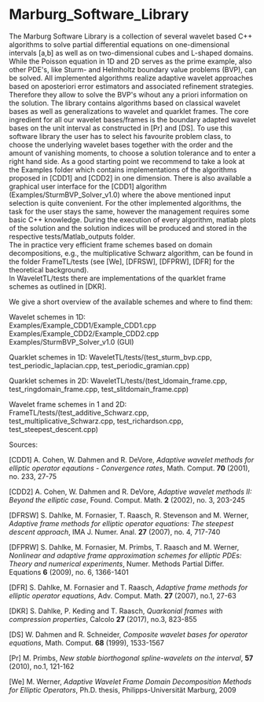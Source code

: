 # Marburg_Software_Library
The Marburg Software Library is a collection of several wavelet based C++ algorithms
 to solve partial differential equations on one-dimensional intervals [a,b] as well as on two-dimensional cubes and L-shaped domains. While the Poisson equation in 1D and 2D serves as the prime example, also other PDE's, like Sturm- and Helmholtz boundary value problems (BVP), can be solved. All implemented algorithms realize adaptive wavelet approaches based on aposteriori error estimators and associated refinement strategies. Therefore they allow to solve the BVP's wihout any a priori information on the solution. The library contains algorithms based on classical wavelet bases as well as generalizations to wavelet and quarklet frames.
The core ingredient for all our wavelet bases/frames is the boundary adapted wavelet bases on the unit interval as constructed in [Pr] and [DS]. 
To use this software library the user has to select his favourite problem class, to choose the underlying wavelet bases
together with the order and the amount of vanishing moments, to choose a solution tolerance and to enter a right hand side.
As a good starting point we recommend to take a look at the Examples folder which contains implementations of the algorithms proposed in [CDD1] and [CDD2] in one dimension. There is also available a graphical user interface for the [CDD1] algorithm (Examples/SturmBVP_Solver_v1.0) where the above mentioned input selection is quite convenient.
For the other implemented algorithms, the task for the user stays the same, however the management requires some basic C++ knowledge. During the execution of every algorithm, matlab plots of the solution and the solution indices will be produced and stored in the respective tests/Matlab_outputs folder.  
The in practice very efficient frame schemes based on domain decompositions, e.g., the multiplicative Schwarz algorithm, can be found in the folder FrameTL/tests (see [We], [DFRSW], [DFPRW], [DFR] for the theoretical background).  
In WaveletTL/tests there are implementations of the quarklet frame schemes as outlined in [DKR].

We give a short overview of the available schemes and where to find them:


Wavelet schemes in 1D:  
Examples/Example_CDD1/Example_CDD1.cpp  
Examples/Example_CDD2/Example_CDD2.cpp  
Examples/SturmBVP_Solver_v1.0 (GUI)

Quarklet schemes in 1D:
WaveletTL/tests/(test_sturm_bvp.cpp, test_periodic_laplacian.cpp, test_periodic_gramian.cpp)

Quarklet schemes in 2D:
WaveletTL/tests/(test_ldomain_frame.cpp, test_ringdomain_frame.cpp, test_slitdomain_frame.cpp)


Wavelet frame schemes in 1 and 2D:
FrameTL/tests/(test_additive_Schwarz.cpp, test_multiplicative_Schwarz.cpp, test_richardson.cpp, test_steepest_descent.cpp)  



Sources:

[CDD1] A. Cohen, W. Dahmen and R. DeVore, *Adaptive wavelet methods for elliptic operator eqautions - Convergence rates*, Math. Comput. **70** (2001), no. 233, 27-75

[CDD2] A. Cohen, W. Dahmen and R. DeVore, *Adaptive wavelet methods II: Beyond the elliptic case*, Found. Comput. Math. **2** (2002), no. 3, 203-245

[DFRSW] S. Dahlke, M. Fornasier, T. Raasch, R. Stevenson and M. Werner, *Adaptive frame methods for elliptic operator equations: The steepest descent approach*, IMA J. Numer. Anal. **27** (2007), no. 4, 717-740

[DFPRW] S. Dahlke, M. Fornasier, M. Primbs, T. Raasch and M. Werner, *Nonlinear and adaptive frame approximation schemes for elliptic PDEs: Theory and numerical experiments*, Numer. Methods Partial Differ. Equations **6** (2009), no. 6, 1366-1401

[DFR] S. Dahlke, M. Fornasier and T. Raasch, *Adaptive frame methods for elliptic operator equations*, Adv. Comput. Math. **27** (2007), no.1, 27-63 

[DKR] S. Dahlke, P. Keding and T. Raasch, *Quarkonial frames with compression properties*, Calcolo **27** (2017), no.3, 823-855

[DS]  W. Dahmen and R. Schneider, *Composite wavelet bases for operator equations*, Math. Comput. **68** (1999), 1533-1567 

[Pr]  M. Primbs, *New stable biorthogonal spline-wavelets on the interval*, **57** (2010), no.1, 121-162 

[We]  M. Werner, *Adaptive Wavelet Frame Domain Decomposition Methods for Elliptic Operators*, Ph.D. thesis, Philipps-Universität Marburg, 2009 
 
